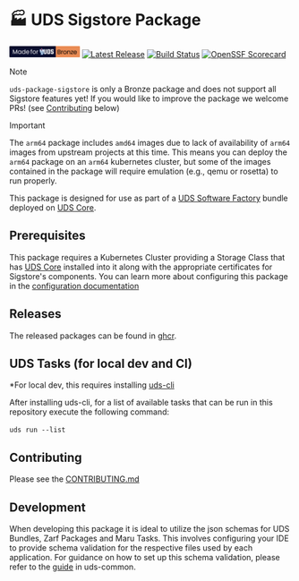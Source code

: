 # 🏭 UDS Sigstore Package

[<img alt="Made for UDS" src="https://raw.githubusercontent.com/defenseunicorns/uds-common/refs/heads/main/docs/assets/made-for-uds-bronze.svg" height="20px"/>](https://github.com/defenseunicorns/uds-core)
[![Latest Release](https://img.shields.io/github/v/release/defenseunicorns/uds-package-sigstore)](https://github.com/defenseunicorns/uds-package-sigstore/releases)
[![Build Status](https://img.shields.io/github/actions/workflow/status/defenseunicorns/uds-package-sigstore/release.yaml)](https://github.com/defenseunicorns/uds-package-sigstore/actions/workflows/release.yaml)
[![OpenSSF Scorecard](https://api.securityscorecards.dev/projects/github.com/defenseunicorns/uds-package-sigstore/badge)](https://api.securityscorecards.dev/projects/github.com/defenseunicorns/uds-package-sigstore)

> [!NOTE]
> `uds-package-sigstore` is only a Bronze package and does not support all Sigstore features yet! If you would like to improve the package we welcome PRs! (see [Contributing](#contributing) below)

> [!IMPORTANT]  
> The `arm64` package includes `amd64` images due to lack of availability of `arm64` images from upstream projects at this time. This means you can deploy the `arm64` package on an `arm64` kubernetes cluster, but some of the images contained in the package will require emulation (e.g., qemu or rosetta) to run properly.

This package is designed for use as part of a [UDS Software Factory](https://github.com/defenseunicorns/uds-software-factory) bundle deployed on [UDS Core](https://github.com/defenseunicorns/uds-core).

## Prerequisites

This package requires a Kubernetes Cluster providing a Storage Class that has [UDS Core](https://github.com/defenseunicorns/uds-core) installed into it along with the appropriate certificates for Sigstore's components.  You can learn more about configuring this package in the [configuration documentation](./docs/configuration.md)

## Releases

The released packages can be found in [ghcr](https://github.com/defenseunicorns/uds-package-sigstore/pkgs/container/packages%2Fuds%sigstore).

## UDS Tasks (for local dev and CI)

*For local dev, this requires installing [uds-cli](https://github.com/defenseunicorns/uds-cli?tab=readme-ov-file#install)

After installing uds-cli, for a list of available tasks that can be run in this repository execute the following command:

`uds run --list`

## Contributing

Please see the [CONTRIBUTING.md](./CONTRIBUTING.md)

## Development

When developing this package it is ideal to utilize the json schemas for UDS Bundles, Zarf Packages and Maru Tasks. This involves configuring your IDE to provide schema validation for the respective files used by each application. For guidance on how to set up this schema validation, please refer to the [guide](https://github.com/defenseunicorns/uds-common/blob/main/docs/uds-packages/development/development-ide-configuration.md) in uds-common.
